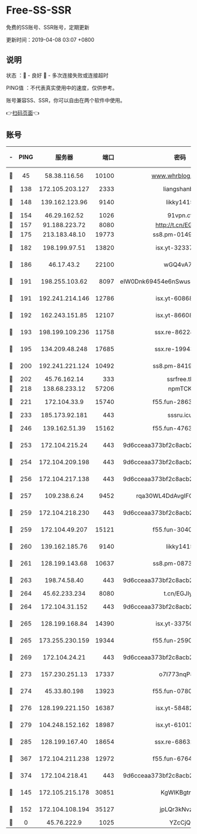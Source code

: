 # Free-SS-SSR

免费的SS账号、SSR账号，定期更新

更新时间：2019-04-08 03:07 +0800

## 说明

状态     ：🙂 - 良好 🙁 - 多次连接失败或连接超时

PING值   ：不代表真实使用中的速度，仅供参考。

账号兼容SS、SSR，你可以自由在两个软件中使用。

👉[扫码页面](https://liesauer.github.io/Free-SS-SSR/)👈

## 账号

|-|PING|服务器|端口|密码|加密方式|区域|
|:----:|:----:|:-----:|-----:|:----:|:----:|:----:|
|🙂|45|58.38.116.56|10100|www.whrblog.online|aes-256-cfb|CN|
|🙂|138|172.105.203.127|2333|liangshanbo|chacha20|JP|
|🙂|148|139.162.123.96|9140|likky1415|aes-256-cfb|JP|
|🙂|154|46.29.162.52|1026|91vpn.cf|rc4-md5|RU|
|🙂|157|91.188.223.72|8080|http://t.cn/EGJIyrl|rc4-md5|RU|
|🙂|175|213.183.48.10|19773|ss8.pm-01498489|rc4-md5|RU|
|🙂|182|198.199.97.51|13820|isx.yt-32337779|aes-256-cfb|US|
|🙂|186|46.17.43.2|22100|wGQ4vA7D|aes-256-gcm|RU|
|🙂|191|198.255.103.62|8097|eIW0Dnk69454e6nSwuspv9DmS201tQ0D|aes-256-cfb|US|
|🙂|191|192.241.214.146|12786|isx.yt-60868066|aes-256-cfb|US|
|🙂|192|162.243.151.85|12107|isx.yt-86608060|aes-256-cfb|US|
|🙂|193|198.199.109.236|11758|ssx.re-86228832|aes-256-cfb|US|
|🙂|195|134.209.48.248|17685|ssx.re-19943487|aes-256-cfb|US|
|🙂|200|192.241.221.124|10492|ss8.pm-84199449|aes-256-cfb|US|
|🙂|202|45.76.162.14|333|ssrfree.tk|rc4|SG|
|🙂|218|138.68.233.12|57206|npmTCK|rc4-md5|US|
|🙂|221|172.104.33.9|15740|f55.fun-28636194|aes-256-cfb|SG|
|🙂|233|185.173.92.181|443|sssru.icu|rc4-md5|RU|
|🙂|246|139.162.51.39|15162|f55.fun-47639032|aes-256-cfb|SG|
|🙂|253|172.104.215.24|443|9d6cceaa373bf2c8acb22e60b6a58be6|aes-256-cfb|US|
|🙂|254|172.104.209.198|443|9d6cceaa373bf2c8acb22e60b6a58be6|aes-256-cfb|US|
|🙂|256|172.104.217.138|443|9d6cceaa373bf2c8acb22e60b6a58be6|aes-256-cfb|US|
|🙂|257|109.238.6.24|9452|rqa30WL4DdAvgIFG6Fs3znzTa|aes-256-cfb|FR|
|🙂|259|172.104.218.230|443|9d6cceaa373bf2c8acb22e60b6a58be6|aes-256-cfb|US|
|🙂|259|172.104.49.207|15121|f55.fun-30401245|aes-256-cfb|SG|
|🙂|260|139.162.185.76|9140|likky1415|aes-256-cfb|DE|
|🙂|261|128.199.143.68|10637|ss8.pm-08735553|aes-256-cfb|SG|
|🙂|263|198.74.58.40|443|9d6cceaa373bf2c8acb22e60b6a58be6|aes-256-cfb|US|
|🙂|264|45.62.233.234|8080|t.cn/EGJIyrl|rc4-md5|CA|
|🙂|264|172.104.31.152|443|9d6cceaa373bf2c8acb22e60b6a58be6|aes-256-cfb|US|
|🙂|265|128.199.168.84|14390|isx.yt-33750063|aes-256-cfb|SG|
|🙂|265|173.255.230.159|19344|f55.fun-25906913|aes-256-cfb|US|
|🙂|269|172.104.24.21|443|9d6cceaa373bf2c8acb22e60b6a58be6|aes-256-cfb|US|
|🙂|273|157.230.251.13|17337|o7I773nqP8ug|aes-256-cfb|SG|
|🙂|274|45.33.80.198|13923|f55.fun-07807805|aes-256-cfb|US|
|🙂|276|128.199.221.150|16387|isx.yt-58482391|aes-256-cfb|SG|
|🙂|279|104.248.152.162|18987|isx.yt-61013935|aes-256-cfb|SG|
|🙂|285|128.199.167.40|18654|ssx.re-68632684|aes-256-cfb|SG|
|🙂|367|172.104.211.238|12972|f55.fun-67642887|aes-256-cfb|US|
|🙂|374|172.104.218.41|443|9d6cceaa373bf2c8acb22e60b6a58be6|aes-256-cfb|US|
|🙂|145|172.105.215.178|30851|KgWIKBgtrjzT|aes-256-cfb|JP|
|🙂|152|172.104.108.194|35127|jpLQr3kNvzJG|aes-256-cfb|JP|
|🙁|0|45.76.222.9|1025|YZcCjQ|rc4-md5|JP|
